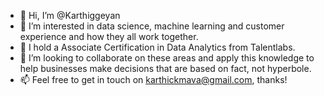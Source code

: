 - 👋 Hi, I’m @Karthiggeyan
- 👀 I’m interested in data science, machine learning and customer experience and how they all work together.
- 🌱 I hold a Associate Certification in Data Analytics from Talentlabs.
- 💞️ I’m looking to collaborate on these areas and apply this knowledge to help businesses make decisions that are based on fact, not hyperbole.
- 📫 Feel free to get in touch on karthickmava@gmail.com, thanks!

<!---
Karthiggeyan/Karthiggeyan is a ✨ special ✨ repository because its `README.md` (this file) appears on your GitHub profile.
You can click the Preview link to take a look at your changes.
--->
